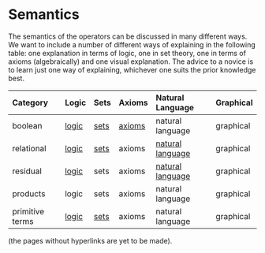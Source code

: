 # Semantics

The semantics of the operators can be discussed in many different ways. We want to include  a number of different ways of explaining in the following table: one explanation in terms of logic, one in set theory, one in terms of axioms \(algebraically\) and one visual explanation. The advice to a novice is to learn just one way of explaining, whichever one suits the prior knowledge best.

| Category | Logic | Sets | Axioms | Natural Language | Graphical |
| :--- | :--- | :--- | :--- | :--- | :--- |
| boolean | [logic](semantics-in-logic/boolean-operators.md) | [sets](other-ways/boolean-operators-sets.md) | [axioms](semantics-in-algebra/boolean-operators-in-algebra.md) | natural language | graphical |
| relational | [logic](semantics-in-logic/relational-operators.md) | [sets](other-ways/relational-operators-in-set-theory.md) | axioms | [natural language](semantics-in-natural-language/relational-operators-in-natural-language.md) | graphical |
| residual | [logic](semantics-in-logic/residual-operators.md) | sets | axioms | [natural language](semantics-in-natural-language/residual-operators.md) | graphical |
| products | logic | sets | axioms | natural language | graphical |
| primitive terms | [logic](semantics-in-logic/primitive-terms.md) | [sets](other-ways/primitive-terms-in-set-theory.md) | axioms | natural language | graphical |

\(the pages without hyperlinks are yet to be made\).

